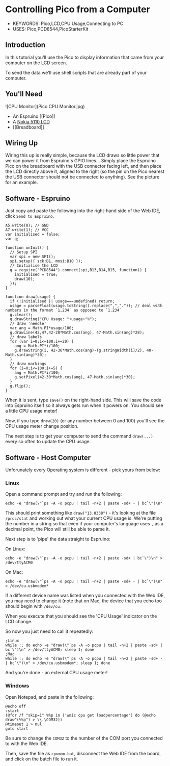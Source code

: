 <!--- Copyright (c) 2015 Gordon Williams, Pur3 Ltd. See the file LICENSE for copying permission. -->
Controlling Pico from a Computer
============================

* KEYWORDS: Pico,LCD,CPU Usage,Connecting to PC
* USES: Pico,PCD8544,PicoStarterKit

Introduction
-----------

In this tutorial you'll use the Pico to display information that came from your computer on the LCD screen.

To send the data we'll use shell scripts that are already part of your computer.

You'll Need
----------

![CPU Monitor](Pico CPU Monitor.jpg)

* An Espruino [[Pico]]
* A [Nokia 5110 LCD](/PCD8544)
* [[Breadboard]]

Wiring Up
--------

Wiring this up is really simple, because the LCD draws so little power that we can power it from Espruino's GPIO lines... Simply place the Espruino Pico on the breadboard with the USB connector facing left, and then place the LCD directly above it, aligned to the right (so the pin on the Pico nearest the USB connector should not be connected to anything). See the picture for an example.

Software - Espruino
-----------------

Just copy and paste the following into the right-hand side of the Web IDE, click `Send to Espruino`.

```
A5.write(0); // GND
A7.write(1); // VCC
var initialised = false;
var g;

function onInit() {
  // Setup SPI
  var spi = new SPI();
  spi.setup({ sck:B1, mosi:B10 });
  // Initialise the LCD
  g = require("PCD8544").connect(spi,B13,B14,B15, function() {
    initialised = true;
    draw(10);
  });
}
  
function draw(usage) {
  if (!initialised || usage===undefined) return;
  usage = parseFloat(usage.toString().replace(",",".")); // deal with numbers in the format `1,234` as opposed to `1.234`
  g.clear();
  g.drawString("CPU Usage: "+usage+"%");
  // draw 'needle'
  var ang = Math.PI*usage/100;
  g.drawLine(42,47,42-28*Math.cos(ang), 47-Math.sin(ang)*28);
  // draw labels
  for (var i=0;i<=100;i+=20) {
    ang = Math.PI*i/100;
    g.drawString(i, 42-36*Math.cos(ang)-(g.stringWidth(i)/2), 40-Math.sin(ang)*30);
  }
  // draw markings
  for (i=0;i<=100;i+=5) {
    ang = Math.PI*i/100;
    g.setPixel(42-30*Math.cos(ang), 47-Math.sin(ang)*30);
  }
  g.flip(); 
}
```

When it is sent, type `save()` on the right-hand side. This will save the code into Espruino itself so it always gets run when it powers on. You should see a little CPU usage meter!

Now, if you type `draw(20)` (or any number between 0 and 100) you'll see the CPU usage meter change position.

The next step is to get your computer to send the command `draw(...)` every so often to update the CPU usage.

Software - Host Computer
---------------------

Unforunately every Operating system is different - pick yours from below:

### Linux

Open a command prompt and try and run the following:

```
echo -e "draw(\"`ps -A -o pcpu | tail -n+2 | paste -sd+ - | bc`\")\n"
```

This should print something like `draw("13.0338")` - it's looking at the file `/proc/stat` and working out what your current CPU usage is. We're putting the number in a string so that even if your computer's language uses `,` as a decimal point, the Pico will still be able to parse it.

Next step is to 'pipe' the data straight to Espruino:

On Linux:

```
echo -e "draw(\"`ps -A -o pcpu | tail -n+2 | paste -sd+ | bc`\")\n" > /dev/ttyACM0
```

On Mac:

```
echo -e "draw(\"`ps -A -o pcpu | tail -n+2 | paste -sd+ - | bc`\")\n" > /dev/cu.usbmodem*
```

If a different device name was listed when you connected with the Web IDE, you may need to change it (note that on Mac, the device that you echo too should begin with `/dev/cu.`

When you execute that you should see the 'CPU Usage' indicator on the LCD change.

So now you just need to call it repeatedly:

```
;Linux
while :; do echo -e "draw(\"`ps -A -o pcpu | tail -n+2 | paste -sd+ | bc`\")\n" > /dev/ttyACM0; sleep 1; done
;Mac
while :; do echo -e "draw(\"`ps -A -o pcpu | tail -n+2 | paste -sd+ - | bc`\")\n" > /dev/cu.usbmodem*; sleep 1; done
```

And you're done - an external CPU usage meter!

### Windows

Open Notepad, and paste in the following:

```
@echo off
:start
(@for /f "skip=1" %%p in ('wmic cpu get loadpercentage') do (@echo draw^(%%p^) > \\.\COM32))
@timeout 1 > nul
goto start
```

Be sure to change the `COM32` to the number of the COM port you connected to with the Web IDE.

Then, save the file as `cpumon.bat`, disconnect the Web IDE from the board, and click on the batch file to run it.
